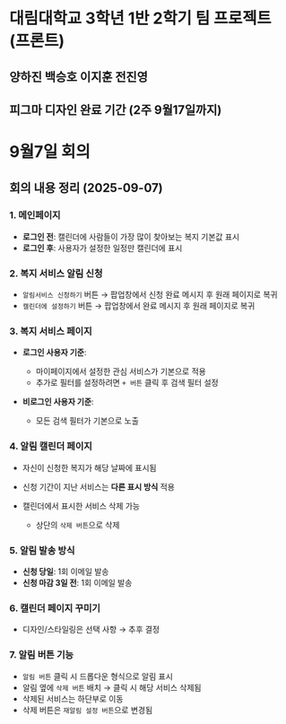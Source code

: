 # 대림대학교 3학년 1반 2학기 팀 프로젝트 (프론트)

## 양하진 백승호 이지훈 전진영


## 피그마 디자인 완료 기간 (2주 9월17일까지)

# 9월7일 회의

 ##  회의 내용 정리 (2025-09-07)

### 1. 메인페이지

* **로그인 전**: 캘린더에 사람들이 가장 많이 찾아보는 복지 기본값 표시
* **로그인 후**: 사용자가 설정한 일정만 캘린더에 표시

### 2. 복지 서비스 알림 신청

* `알림서비스 신청하기` 버튼 → 팝업창에서 신청 완료 메시지 후 원래 페이지로 복귀
* `캘린더에 설정하기` 버튼 → 팝업창에서 완료 메시지 후 원래 페이지로 복귀

### 3. 복지 서비스 페이지

* **로그인 사용자 기준**:

  * 마이페이지에서 설정한 관심 서비스가 기본으로 적용
  * 추가로 필터를 설정하려면 `+ 버튼` 클릭 후 검색 필터 설정
* **비로그인 사용자 기준**:

  * 모든 검색 필터가 기본으로 노출

### 4. 알림 캘린더 페이지

* 자신이 신청한 복지가 해당 날짜에 표시됨
* 신청 기간이 지난 서비스는 **다른 표시 방식** 적용
* 캘린더에서 표시한 서비스 삭제 가능

  * 상단의 `삭제 버튼`으로 삭제

### 5. 알림 발송 방식

* **신청 당일**: 1회 이메일 발송
* **신청 마감 3일 전**: 1회 이메일 발송

### 6. 캘린더 페이지 꾸미기

* 디자인/스타일링은 선택 사항 → 추후 결정

### 7. 알림 버튼 기능

* `알림 버튼` 클릭 시 드롭다운 형식으로 알림 표시
* 알림 옆에 `삭제 버튼` 배치 → 클릭 시 해당 서비스 삭제됨
* 삭제된 서비스는 하단부로 이동
* 삭제 버튼은 `재알림 설정 버튼`으로 변경됨

